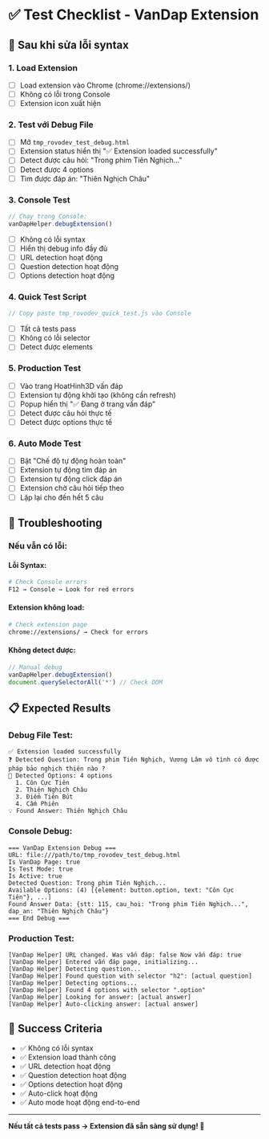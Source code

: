 # ✅ Test Checklist - VanDap Extension

## 🔧 **Sau khi sửa lỗi syntax**

### 1. **Load Extension**
- [ ] Load extension vào Chrome (chrome://extensions/)
- [ ] Không có lỗi trong Console
- [ ] Extension icon xuất hiện

### 2. **Test với Debug File**
- [ ] Mở `tmp_rovodev_test_debug.html`
- [ ] Extension status hiển thị "✅ Extension loaded successfully"
- [ ] Detect được câu hỏi: "Trong phim Tiên Nghịch..."
- [ ] Detect được 4 options
- [ ] Tìm được đáp án: "Thiên Nghịch Châu"

### 3. **Console Test**
```javascript
// Chạy trong Console:
vanDapHelper.debugExtension()
```
- [ ] Không có lỗi syntax
- [ ] Hiển thị debug info đầy đủ
- [ ] URL detection hoạt động
- [ ] Question detection hoạt động
- [ ] Options detection hoạt động

### 4. **Quick Test Script**
```javascript
// Copy paste tmp_rovodev_quick_test.js vào Console
```
- [ ] Tất cả tests pass
- [ ] Không có lỗi selector
- [ ] Detect được elements

### 5. **Production Test**
- [ ] Vào trang HoatHinh3D vấn đáp
- [ ] Extension tự động khởi tạo (không cần refresh)
- [ ] Popup hiển thị "✅ Đang ở trang vấn đáp"
- [ ] Detect được câu hỏi thực tế
- [ ] Detect được options thực tế

### 6. **Auto Mode Test**
- [ ] Bật "Chế độ tự động hoàn toàn"
- [ ] Extension tự động tìm đáp án
- [ ] Extension tự động click đáp án
- [ ] Extension chờ câu hỏi tiếp theo
- [ ] Lặp lại cho đến hết 5 câu

## 🐛 **Troubleshooting**

### Nếu vẫn có lỗi:

#### **Lỗi Syntax:**
```bash
# Check Console errors
F12 → Console → Look for red errors
```

#### **Extension không load:**
```bash
# Check extension page
chrome://extensions/ → Check for errors
```

#### **Không detect được:**
```javascript
// Manual debug
vanDapHelper.debugExtension()
document.querySelectorAll('*') // Check DOM
```

## 📋 **Expected Results**

### **Debug File Test:**
```
✅ Extension loaded successfully
❓ Detected Question: Trong phim Tiên Nghịch, Vương Lâm vô tình có được pháp bảo nghịch thiên nào ?
📝 Detected Options: 4 options
  1. Côn Cực Tiên
  2. Thiên Nghịch Châu  
  3. Điểm Tiên Bút
  4. Cấm Phiên
💡 Found Answer: Thiên Nghịch Châu
```

### **Console Debug:**
```
=== VanDap Extension Debug ===
URL: file:///path/to/tmp_rovodev_test_debug.html
Is VanDap Page: true
Is Test Mode: true
Is Active: true
Detected Question: Trong phim Tiên Nghịch...
Available Options: (4) [{element: button.option, text: "Côn Cực Tiên"}, ...]
Found Answer Data: {stt: 115, cau_hoi: "Trong phim Tiên Nghịch...", dap_an: "Thiên Nghịch Châu"}
=== End Debug ===
```

### **Production Test:**
```
[VanDap Helper] URL changed. Was vấn đáp: false Now vấn đáp: true
[VanDap Helper] Entered vấn đáp page, initializing...
[VanDap Helper] Detecting question...
[VanDap Helper] Found question with selector "h2": [actual question]
[VanDap Helper] Detecting options...
[VanDap Helper] Found 4 options with selector ".option"
[VanDap Helper] Looking for answer: [actual answer]
[VanDap Helper] Auto-clicking answer: [actual answer]
```

## 🎯 **Success Criteria**

- ✅ Không có lỗi syntax
- ✅ Extension load thành công
- ✅ URL detection hoạt động
- ✅ Question detection hoạt động  
- ✅ Options detection hoạt động
- ✅ Auto-click hoạt động
- ✅ Auto mode hoạt động end-to-end

---

**Nếu tất cả tests pass → Extension đã sẵn sàng sử dụng! 🎉**